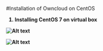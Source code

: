 #Installation of Owncloud on CentOS 

<ol>
  <b><li>Installing CentOS 7 on virtual box</li><b>
</ol>

![Alt text](http://i58.tinypic.com/2cmnm95.jpg)

![Alt text](http://i58.tinypic.com/2cmnm95.jpg)
